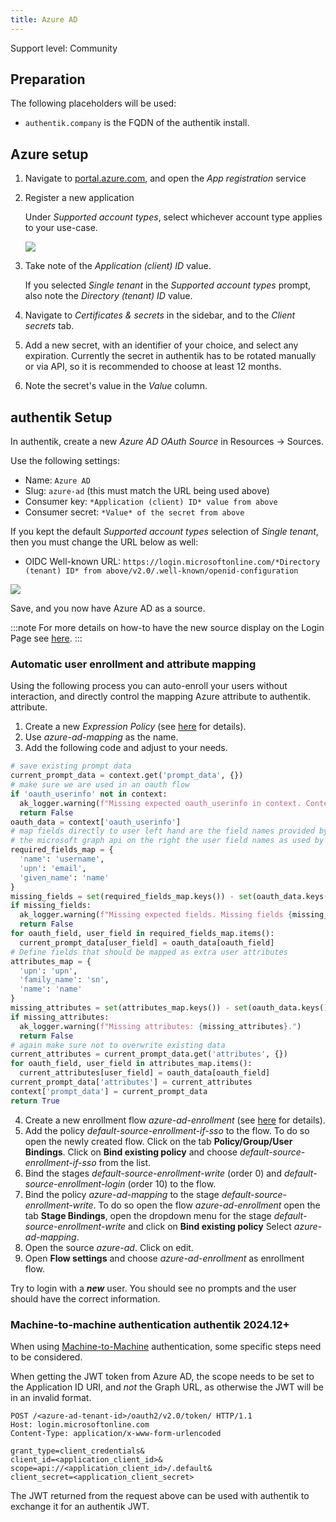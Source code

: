 ```yaml
---
title: Azure AD
---
```


<span class="badge badge--secondary">Support level: Community</span>

## Preparation

The following placeholders will be used:

-   `authentik.company` is the FQDN of the authentik install.

## Azure setup

1. Navigate to [portal.azure.com](https://portal.azure.com), and open the _App registration_ service
2. Register a new application

    Under _Supported account types_, select whichever account type applies to your use-case.

    ![](./aad_01.png)

3. Take note of the _Application (client) ID_ value.

    If you selected _Single tenant_ in the _Supported account types_ prompt, also note the _Directory (tenant) ID_ value.

4. Navigate to _Certificates & secrets_ in the sidebar, and to the _Client secrets_ tab.
5. Add a new secret, with an identifier of your choice, and select any expiration. Currently the secret in authentik has to be rotated manually or via API, so it is recommended to choose at least 12 months.
6. Note the secret's value in the _Value_ column.

## authentik Setup

In authentik, create a new _Azure AD OAuth Source_ in Resources -> Sources.

Use the following settings:

-   Name: `Azure AD`
-   Slug: `azure-ad` (this must match the URL being used above)
-   Consumer key: `*Application (client) ID* value from above`
-   Consumer secret: `*Value* of the secret from above`

If you kept the default _Supported account types_ selection of _Single tenant_, then you must change the URL below as well:

-   OIDC Well-known URL: `https://login.microsoftonline.com/*Directory (tenant) ID* from above/v2.0/.well-known/openid-configuration`

![](./authentik_01.png)

Save, and you now have Azure AD as a source.

:::note
For more details on how-to have the new source display on the Login Page see [here](../../index.md#add-sources-to-default-login-page).
:::

### Automatic user enrollment and attribute mapping

Using the following process you can auto-enroll your users without interaction, and directly control the mapping Azure attribute to authentik.
attribute.

1. Create a new _Expression Policy_ (see [here](../../../../customize/policies/index.md) for details).
2. Use _azure-ad-mapping_ as the name.
3. Add the following code and adjust to your needs.

```python
# save existing prompt data
current_prompt_data = context.get('prompt_data', {})
# make sure we are used in an oauth flow
if 'oauth_userinfo' not in context:
  ak_logger.warning(f"Missing expected oauth_userinfo in context. Context{context}")
  return False
oauth_data = context['oauth_userinfo']
# map fields directly to user left hand are the field names provided by
# the microsoft graph api on the right the user field names as used by authentik
required_fields_map = {
  'name': 'username',
  'upn': 'email',
  'given_name': 'name'
}
missing_fields = set(required_fields_map.keys()) - set(oauth_data.keys())
if missing_fields:
  ak_logger.warning(f"Missing expected fields. Missing fields {missing_fields}.")
  return False
for oauth_field, user_field in required_fields_map.items():
  current_prompt_data[user_field] = oauth_data[oauth_field]
# Define fields that should be mapped as extra user attributes
attributes_map = {
  'upn': 'upn',
  'family_name': 'sn',
  'name': 'name'
}
missing_attributes = set(attributes_map.keys()) - set(oauth_data.keys())
if missing_attributes:
  ak_logger.warning(f"Missing attributes: {missing_attributes}.")
  return False
# again make sure not to overwrite existing data
current_attributes = current_prompt_data.get('attributes', {})
for oauth_field, user_field in attributes_map.items():
  current_attributes[user_field] = oauth_data[oauth_field]
current_prompt_data['attributes'] = current_attributes
context['prompt_data'] = current_prompt_data
return True
```

4. Create a new enrollment flow _azure-ad-enrollment_ (see [here](../../../../add-secure-apps/flows-stages/flow/index.md) for details).
5. Add the policy _default-source-enrollment-if-sso_ to the flow. To do so open the newly created flow.
   Click on the tab **Policy/Group/User Bindings**. Click on **Bind existing policy** and choose _default-source-enrollment-if-sso_
   from the list.
6. Bind the stages _default-source-enrollment-write_ (order 0) and _default-source-enrollment-login_ (order 10) to the flow.
7. Bind the policy _azure-ad-mapping_ to the stage _default-source-enrollment-write_. To do so open the flow _azure-ad-enrollment_
   open the tab **Stage Bindings**, open the dropdown menu for the stage _default-source-enrollment-write_ and click on **Bind existing policy**
   Select _azure-ad-mapping_.
8. Open the source _azure-ad_. Click on edit.
9. Open **Flow settings** and choose _azure-ad-enrollment_ as enrollment flow.

Try to login with a **_new_** user. You should see no prompts and the user should have the correct information.

### Machine-to-machine authentication <span class="badge badge--version">authentik 2024.12+</span>

When using [Machine-to-Machine](../../../../add-secure-apps/providers/oauth2/client_credentials.md#jwt-authentication) authentication, some specific steps need to be considered.

When getting the JWT token from Azure AD, the scope needs to be set to the Application ID URI, and _not_ the Graph URL, as otherwise the JWT will be in an invalid format.

```http
POST /<azure-ad-tenant-id>/oauth2/v2.0/token/ HTTP/1.1
Host: login.microsoftonline.com
Content-Type: application/x-www-form-urlencoded

grant_type=client_credentials&
client_id=<application_client_id>&
scope=api://<application_client_id>/.default&
client_secret=<application_client_secret>
```

The JWT returned from the request above can be used with authentik to exchange it for an authentik JWT.
